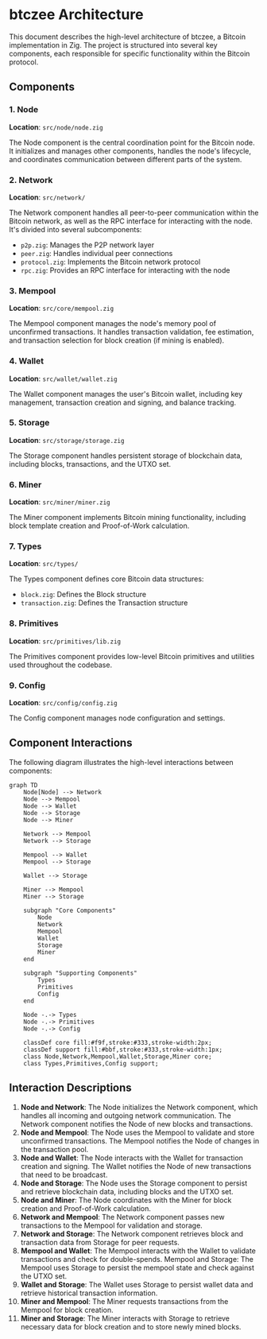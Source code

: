 # btczee Architecture

This document describes the high-level architecture of btczee, a Bitcoin implementation in Zig. The project is structured into several key components, each responsible for specific functionality within the Bitcoin protocol.

## Components

### 1. Node

**Location**: `src/node/node.zig`

The Node component is the central coordination point for the Bitcoin node. It initializes and manages other components, handles the node's lifecycle, and coordinates communication between different parts of the system.

### 2. Network

**Location**: `src/network/`

The Network component handles all peer-to-peer communication within the Bitcoin network, as well as the RPC interface for interacting with the node. It's divided into several subcomponents:

- `p2p.zig`: Manages the P2P network layer
- `peer.zig`: Handles individual peer connections
- `protocol.zig`: Implements the Bitcoin network protocol
- `rpc.zig`: Provides an RPC interface for interacting with the node

### 3. Mempool

**Location**: `src/core/mempool.zig`

The Mempool component manages the node's memory pool of unconfirmed transactions. It handles transaction validation, fee estimation, and transaction selection for block creation (if mining is enabled).

### 4. Wallet

**Location**: `src/wallet/wallet.zig`

The Wallet component manages the user's Bitcoin wallet, including key management, transaction creation and signing, and balance tracking.

### 5. Storage

**Location**: `src/storage/storage.zig`

The Storage component handles persistent storage of blockchain data, including blocks, transactions, and the UTXO set.

### 6. Miner

**Location**: `src/miner/miner.zig`

The Miner component implements Bitcoin mining functionality, including block template creation and Proof-of-Work calculation.

### 7. Types

**Location**: `src/types/`

The Types component defines core Bitcoin data structures:

- `block.zig`: Defines the Block structure
- `transaction.zig`: Defines the Transaction structure

### 8. Primitives

**Location**: `src/primitives/lib.zig`

The Primitives component provides low-level Bitcoin primitives and utilities used throughout the codebase.

### 9. Config

**Location**: `src/config/config.zig`

The Config component manages node configuration and settings.

## Component Interactions

The following diagram illustrates the high-level interactions between components:

```mermaid
graph TD
    Node[Node] --> Network
    Node --> Mempool
    Node --> Wallet
    Node --> Storage
    Node --> Miner

    Network --> Mempool
    Network --> Storage

    Mempool --> Wallet
    Mempool --> Storage

    Wallet --> Storage

    Miner --> Mempool
    Miner --> Storage

    subgraph "Core Components"
        Node
        Network
        Mempool
        Wallet
        Storage
        Miner
    end

    subgraph "Supporting Components"
        Types
        Primitives
        Config
    end

    Node -.-> Types
    Node -.-> Primitives
    Node -.-> Config

    classDef core fill:#f9f,stroke:#333,stroke-width:2px;
    classDef support fill:#bbf,stroke:#333,stroke-width:1px;
    class Node,Network,Mempool,Wallet,Storage,Miner core;
    class Types,Primitives,Config support;
```

## Interaction Descriptions

1. **Node and Network**: The Node initializes the Network component, which handles all incoming and outgoing network communication. The Network component notifies the Node of new blocks and transactions.
2. **Node and Mempool**: The Node uses the Mempool to validate and store unconfirmed transactions. The Mempool notifies the Node of changes in the transaction pool.
3. **Node and Wallet**: The Node interacts with the Wallet for transaction creation and signing. The Wallet notifies the Node of new transactions that need to be broadcast.
4. **Node and Storage**: The Node uses the Storage component to persist and retrieve blockchain data, including blocks and the UTXO set.
5. **Node and Miner**: The Node coordinates with the Miner for block creation and Proof-of-Work calculation.
6. **Network and Mempool**: The Network component passes new transactions to the Mempool for validation and storage.
7. **Network and Storage**: The Network component retrieves block and transaction data from Storage for peer requests.
8. **Mempool and Wallet**: The Mempool interacts with the Wallet to validate transactions and check for double-spends.
   Mempool and Storage: The Mempool uses Storage to persist the mempool state and check against the UTXO set.
9. **Wallet and Storage**: The Wallet uses Storage to persist wallet data and retrieve historical transaction information.
10. **Miner and Mempool**: The Miner requests transactions from the Mempool for block creation.
11. **Miner and Storage**: The Miner interacts with Storage to retrieve necessary data for block creation and to store newly mined blocks.
